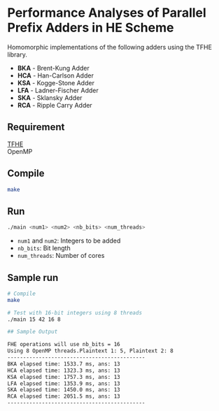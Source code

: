 # Performance Analyses of Parallel Prefix Adders in HE Scheme

Homomorphic implementations of the following adders using the TFHE library.

- **BKA** - Brent-Kung Adder
- **HCA** - Han-Carlson Adder  
- **KSA** - Kogge-Stone Adder
- **LFA** - Ladner-Fischer Adder
- **SKA** - Sklansky Adder
- **RCA** - Ripple Carry Adder


## Requirement
[TFHE](https://tfhe.github.io/)<br>
OpenMP

## Compile

```bash
make
```
## Run

```bash
./main <num1> <num2> <nb_bits> <num_threads>
```

- `num1` and `num2`: Integers to be added
- `nb_bits`: Bit length
- `num_threads`: Number of cores

## Sample run

```bash
# Compile
make

# Test with 16-bit integers using 8 threads
./main 15 42 16 8

## Sample Output

FHE operations will use nb_bits = 16
Using 8 OpenMP threads.Plaintext 1: 5, Plaintext 2: 8
--------------------------------------------
BKA elapsed time: 1533.7 ms, ans: 13
HCA elapsed time: 1323.3 ms, ans: 13
KSA elapsed time: 1757.3 ms, ans: 13
LFA elapsed time: 1353.9 ms, ans: 13
SKA elapsed time: 1450.0 ms, ans: 13
RCA elapsed time: 2051.5 ms, ans: 13
--------------------------------------------
```